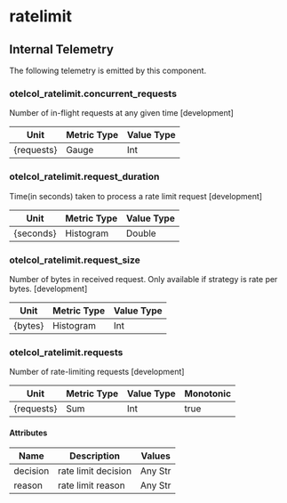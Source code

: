[comment]: <> (Code generated by mdatagen. DO NOT EDIT.)

# ratelimit

## Internal Telemetry

The following telemetry is emitted by this component.

### otelcol_ratelimit.concurrent_requests

Number of in-flight requests at any given time [development]

| Unit | Metric Type | Value Type |
| ---- | ----------- | ---------- |
| {requests} | Gauge | Int |

### otelcol_ratelimit.request_duration

Time(in seconds) taken to process a rate limit request [development]

| Unit | Metric Type | Value Type |
| ---- | ----------- | ---------- |
| {seconds} | Histogram | Double |

### otelcol_ratelimit.request_size

Number of bytes in received request. Only available if strategy is rate per bytes. [development]

| Unit | Metric Type | Value Type |
| ---- | ----------- | ---------- |
| {bytes} | Histogram | Int |

### otelcol_ratelimit.requests

Number of rate-limiting requests [development]

| Unit | Metric Type | Value Type | Monotonic |
| ---- | ----------- | ---------- | --------- |
| {requests} | Sum | Int | true |

#### Attributes

| Name | Description | Values |
| ---- | ----------- | ------ |
| decision | rate limit decision | Any Str |
| reason | rate limit reason | Any Str |
